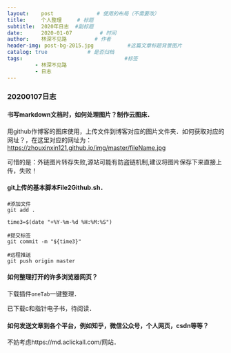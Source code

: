 ```yaml
---
layout:    post              # 使用的布局（不需要改）
title:     个人整理     # 标题 
subtitle:  2020年日志  #副标题
date:      2020-01-07         # 时间
author:    林深不见路         # 作者
header-img: post-bg-2015.jpg           #这篇文章标题背景图片
catalog: true             # 是否归档
tags:                                 #标签
         - 林深不见路
         - 日志
---
```


### 20200107日志

#### 书写markdown文档时，如何处理图片？制作云图床．

用github作博客的图床使用，上传文件到博客对应的图片文件夹．如何获取对应的网址？，在这里对应的网址为：https://zhouxinxin121.github.io/img/master/fileName.jpg

可惜的是：外链图片转存失败,源站可能有防盗链机制,建议将图片保存下来直接上传，失败！

#### git上传的基本脚本File2Github.sh．

```
#添加文件
git add .

time3=$(date "+%Y-%m-%d %H:%M:%S")

#提交标签
git commit -m "${time3}" 

#远程推送
git push origin master  
```

#### 如何整理打开的许多浏览器网页？

下载插件`oneTab`一键整理．

已下载c和指针电子书，待阅读．

#### 如何发送文章到各个平台，例如知乎，微信公众号，个人网页，csdn等等？

不妨考虑https://md.aclickall.com/网站．